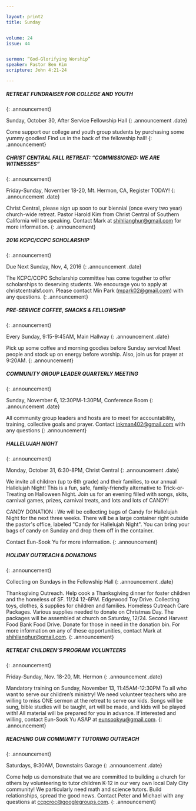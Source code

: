```yaml
---

layout: print2
title: Sunday


volume: 24
issue: 44


sermon: “God-Glorifying Worship”
speaker: Pastor Ben Kim
scripture: John 4:21-24

---
```


##### RETREAT FUNDRAISER FOR COLLEGE AND YOUTH
{: .announcement}


Sunday, October 30, After Service Fellowship Hall
{: .announcement .date}


Come support our college and youth group students by purchasing some yummy goodies! Find us in the back of the fellowship hall! 
{: .announcement}


##### CHRIST CENTRAL FALL RETREAT: “COMMISSIONED: WE ARE WITNESSES”
{: .announcement}


Friday-Sunday, November 18-20, Mt. Hermon, CA, Register TODAY!
{: .announcement .date}


Christ Central, please sign up soon to our biennial (once every two year) church-wide retreat. Pastor Harold Kim from Christ Central of Southern California will be speaking. Contact Mark at shihlianghur@gmail.com for more information.
{: .announcement}


##### 2016 KCPC/CCPC SCHOLARSHIP
{: .announcement}


Due Next Sunday, Nov, 4, 2016
{: .announcement .date}


The KCPC/CCPC Scholarship committee has come together to offer scholarships to deserving students. We encourage you to apply at christcentralsf.com. Please contact Min Park (mpark02@gmail.com) with any questions.
{: .announcement}


##### PRE-SERVICE COFFEE, SNACKS & FELLOWSHIP
{: .announcement}


Every Sunday, 9:15-9:45AM, Main Hallway
{: .announcement .date}


Pick up some coffee and morning goodies before Sunday service! Meet people and stock up on energy before worship. Also, join us for prayer at 9:20AM.
{: .announcement}


##### COMMUNITY GROUP LEADER QUARTERLY MEETING
{: .announcement}


Sunday, November 6, 12:30PM-1:30PM, Conference Room
{: .announcement .date}


All community group leaders and hosts are to meet for accountability, training, collective goals and prayer. Contact inkman402@gmail.com with any questions
{: .announcement}


##### HALLELUJAH NIGHT
{: .announcement}


Monday, October 31, 6:30-8PM, Christ Central
{: .announcement .date}


We invite all children (up to 6th grade) and their families, to our annual Hallelujah Night!   This is a fun, safe, family-friendly alternative to Trick-or-Treating on Halloween Night.  Join us for an evening filled with songs, skits, carnival games, prizes, carnival treats, and lots and lots of CANDY!


CANDY DONATION : We will be collecting bags of Candy for Hallelujah Night for the next three weeks. There will be a large container right outside the pastor's office, labeled "Candy for Hallelujah Night".  You can bring your bags of candy on Sunday and drop them off in the container.  


Contact Eun-Sook Yu for more information.
{: .announcement}


##### HOLIDAY OUTREACH & DONATIONS
{: .announcement}


Collecting  on Sundays in the Fellowship Hall
{: .announcement .date}


Thanksgiving Outreach. Help cook a Thanksgiving dinner for foster children and the homeless of SF. 11/24 12-6PM.
Edgewood Toy Drive. Collecting toys, clothes, & supplies for children and families.
Homeless Outreach Care Packages. Various supplies needed to donate on Christmas Day. The packages will be assembled at church on Saturday, 12/24.
Second Harvest Food Bank Food Drive. Donate for those in need in the donation bin.
For more information on any of these opportunities, contact Mark at shihlianghur@gmail.com.
{: .announcement}


##### RETREAT CHILDREN’S PROGRAM VOLUNTEERS
{: .announcement}


Friday-Sunday, Nov. 18-20, Mt. Hermon
{: .announcement .date}


Mandatory training on Sunday, November 13, 11:45AM-12:30PM
To all who want to serve our children’s ministry! We need volunteer teachers who are willing to miss ONE sermon at the retreat to serve our kids. Songs will be sung, bible studies will be taught, art will be made, and kids will be played with! All material will be prepared for you in advance. If interested and willing, contact Eun-Sook Yu ASAP at eunsookyu@gmail.com.
{: .announcement}


##### REACHING OUR COMMUNITY TUTORING OUTREACH
{: .announcement}


Saturdays, 9:30AM, Downstairs Garage
{: .announcement .date}


Come help us demonstrate that we are committed to building a church for others by volunteering to tutor children K-12 in our very own local Daly City community! We particularly need math and science tutors. Build relationships, spread the good news. Contact Peter and Michael with any questions at ccpcroc@googlegroups.com.
{: .announcement}